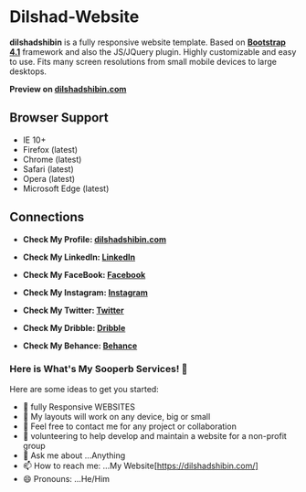 # Dilshad-Website
**dilshadshibin** is a fully responsive website template. Based on **[Bootstrap 4.1](https://getbootstrap.com/)** framework and also the JS/JQuery plugin. Highly customizable and easy to use. Fits many screen resolutions from small mobile devices to large desktops.

**Preview on [dilshadshibin.com](https://dilshadshibin.com/#home)**


## Browser Support

- IE 10+
- Firefox (latest)
- Chrome (latest)
- Safari (latest)
- Opera (latest)
- Microsoft Edge (latest)


## Connections

- **Check My Profile:  [dilshadshibin.com](https://dilshadshibin.com/)**

- **Check My LinkedIn: [LinkedIn](https://www.linkedin.com/in/dilshad-shibin-9779a116b/)**

- **Check My FaceBook: [Facebook](https://www.facebook.com/dilshad.shibin/)**

- **Check My Instagram: [Instagram](https://www.instagram.com/dilshadshibin/)**

- **Check My Twitter: [Twitter](https://twitter.com/DilshadShibin)**

- **Check My Dribble: [Dribble](https://dribbble.com/dilshad-shibin)**

- **Check My Behance: [Behance](https://www.behance.net/dilshadshibin)**


### Here is What's My Sooperb Services! 👋

Here are some ideas to get you started:

- 🔭 fully Responsive WEBSITES
- 🌱 My layouts will work on any device, big or small
- 👯 Feel free to contact me for any project or collaboration
- 🤔 volunteering to help develop and maintain a website for a non-profit group
- 💬 Ask me about ...Anything
- 📫 How to reach me: ...My Website[https://dilshadshibin.com/]
- 😄 Pronouns: ...He/Him
